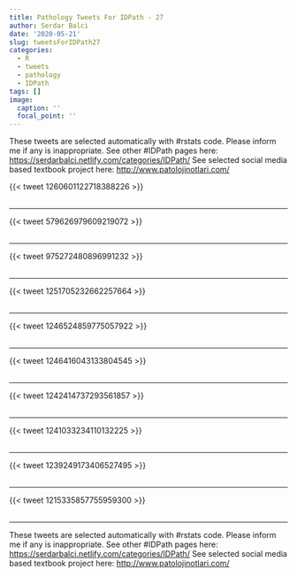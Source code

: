 ```yaml
---
title: Pathology Tweets For IDPath - 27
author: Serdar Balci
date: '2020-05-21'
slug: tweetsForIDPath27
categories:
  - R
  - tweets
  - pathology
  - IDPath
tags: []
image:
  caption: ''
  focal_point: ''
---
```



These tweets are selected automatically with #rstats code. Please inform me if any is inappropriate.
See other #IDPath pages here: https://serdarbalci.netlify.com/categories/IDPath/ 
See selected social media based textbook project here: http://www.patolojinotlari.com/

{{< tweet 1260601122718388226 >}}
<br>
<br>
<hr>
{{< tweet 579626979609219072 >}}
<br>
<br>
<hr>
{{< tweet 975272480896991232 >}}
<br>
<br>
<hr>
{{< tweet 1251705232662257664 >}}
<br>
<br>
<hr>
{{< tweet 1246524859775057922 >}}
<br>
<br>
<hr>
{{< tweet 1246416043133804545 >}}
<br>
<br>
<hr>
{{< tweet 1242414737293561857 >}}
<br>
<br>
<hr>
{{< tweet 1241033234110132225 >}}
<br>
<br>
<hr>
{{< tweet 1239249173406527495 >}}
<br>
<br>
<hr>
{{< tweet 1215335857755959300 >}}
<br>
<br>
<hr>


These tweets are selected automatically with #rstats code. Please inform me if any is inappropriate.
See other #IDPath pages here: https://serdarbalci.netlify.com/categories/IDPath/ 
See selected social media based textbook project here: http://www.patolojinotlari.com/

